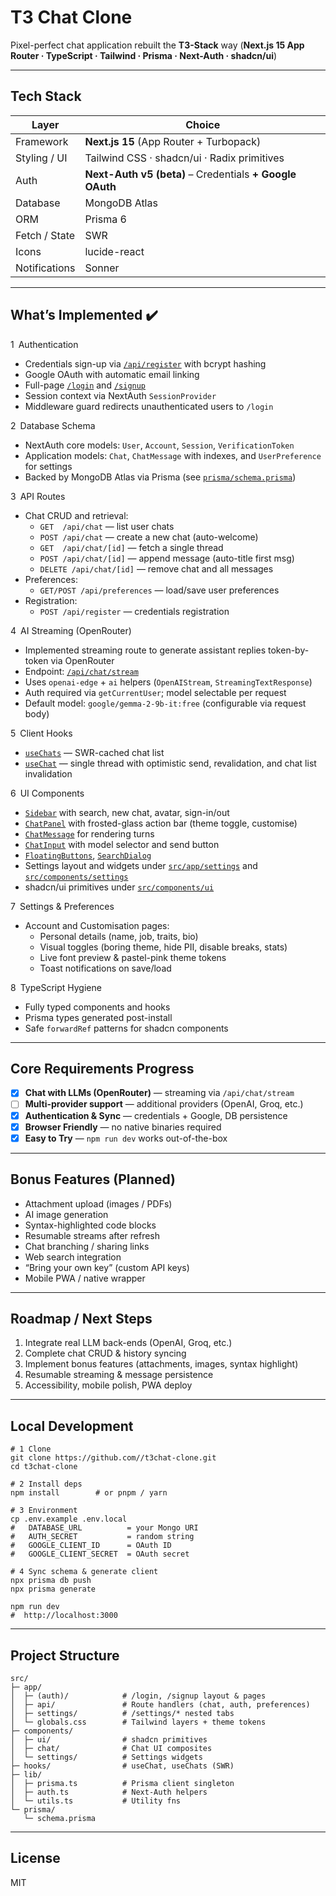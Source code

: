 # T3 Chat Clone

Pixel-perfect chat application rebuilt the **T3-Stack** way
(**Next.js 15 App Router · TypeScript · Tailwind · Prisma · Next-Auth · shadcn/ui**)

---

## Tech Stack

| Layer         | Choice                                                   |
|---------------|----------------------------------------------------------|
| Framework     | **Next.js 15** (App Router + Turbopack)                  |
| Styling / UI  | Tailwind CSS · shadcn/ui · Radix primitives              |
| Auth          | **Next-Auth v5 (beta)** – Credentials **+ Google OAuth** |
| Database      | MongoDB Atlas                                            |
| ORM           | Prisma 6                                                 |
| Fetch / State | SWR                                                      |
| Icons         | lucide-react                                             |
| Notifications | Sonner                                                   |

---

## What’s Implemented ✔️

1 Authentication
- Credentials sign-up via [`/api/register`](src/app/api/register/route.ts) with bcrypt hashing
- Google OAuth with automatic email linking
- Full-page [`/login`](src/app/(auth)/login/page.tsx) and [`/signup`](src/app/(auth)/signup/page.tsx)
- Session context via NextAuth `SessionProvider`
- Middleware guard redirects unauthenticated users to `/login`

2 Database Schema
- NextAuth core models: `User`, `Account`, `Session`, `VerificationToken`
- Application models: `Chat`, `ChatMessage` with indexes, and `UserPreference` for settings
- Backed by MongoDB Atlas via Prisma (see [`prisma/schema.prisma`](prisma/schema.prisma))

3 API Routes
- Chat CRUD and retrieval:
  - `GET  /api/chat` — list user chats
  - `POST /api/chat` — create a new chat (auto-welcome)
  - `GET  /api/chat/[id]` — fetch a single thread
  - `POST /api/chat/[id]` — append message (auto-title first msg)
  - `DELETE /api/chat/[id]` — remove chat and all messages
- Preferences:
  - `GET/POST /api/preferences` — load/save user preferences
- Registration:
  - `POST /api/register` — credentials registration

4 AI Streaming (OpenRouter)
- Implemented streaming route to generate assistant replies token-by-token via OpenRouter
- Endpoint: [`/api/chat/stream`](src/app/api/chat/stream/route.ts)
- Uses `openai-edge` + `ai` helpers (`OpenAIStream`, `StreamingTextResponse`)
- Auth required via `getCurrentUser`; model selectable per request
- Default model: `google/gemma-2-9b-it:free` (configurable via request body)

5 Client Hooks
- [`useChats`](src/hooks/useChats.ts) — SWR-cached chat list
- [`useChat`](src/hooks/useChat.ts) — single thread with optimistic send, revalidation, and chat list invalidation

6 UI Components
- [`Sidebar`](src/components/Sidebar.tsx) with search, new chat, avatar, sign-in/out
- [`ChatPanel`](src/components/ChatPanel.tsx) with frosted-glass action bar (theme toggle, customise)
- [`ChatMessage`](src/components/ChatMessage.tsx) for rendering turns
- [`ChatInput`](src/components/ChatInput.tsx) with model selector and send button
- [`FloatingButtons`](src/components/FloatingButtons.tsx), [`SearchDialog`](src/components/SearchDialog.tsx)
- Settings layout and widgets under [`src/app/settings`](src/app/settings/) and [`src/components/settings`](src/components/settings/)
- shadcn/ui primitives under [`src/components/ui`](src/components/ui)

7 Settings & Preferences
- Account and Customisation pages:
  - Personal details (name, job, traits, bio)
  - Visual toggles (boring theme, hide PII, disable breaks, stats)
  - Live font preview & pastel-pink theme tokens
  - Toast notifications on save/load

8 TypeScript Hygiene
- Fully typed components and hooks
- Prisma types generated post-install
- Safe `forwardRef` patterns for shadcn components

---

## Core Requirements Progress

- [x] **Chat with LLMs (OpenRouter)** — streaming via `/api/chat/stream`
- [ ] **Multi-provider support** — additional providers (OpenAI, Groq, etc.)
- [x] **Authentication & Sync** — credentials + Google, DB persistence
- [x] **Browser Friendly** — no native binaries required
- [x] **Easy to Try** — `npm run dev` works out-of-the-box

---

## Bonus Features (Planned)

- Attachment upload (images / PDFs)
- AI image generation
- Syntax-highlighted code blocks
- Resumable streams after refresh
- Chat branching / sharing links
- Web search integration
- “Bring your own key” (custom API keys)
- Mobile PWA / native wrapper

---

## Roadmap / Next Steps

1. Integrate real LLM back-ends (OpenAI, Groq, etc.)
2. Complete chat CRUD & history syncing
3. Implement bonus features (attachments, images, syntax highlight)
4. Resumable streaming & message persistence
5. Accessibility, mobile polish, PWA deploy

---

## Local Development

```
# 1 Clone
git clone https://github.com//t3chat-clone.git
cd t3chat-clone
```

```
# 2 Install deps
npm install        # or pnpm / yarn
```

```
# 3 Environment
cp .env.example .env.local
#   DATABASE_URL          = your Mongo URI
#   AUTH_SECRET           = random string
#   GOOGLE_CLIENT_ID      = OAuth ID
#   GOOGLE_CLIENT_SECRET  = OAuth secret
```

```
# 4 Sync schema & generate client
npx prisma db push
npx prisma generate
```

```# 5 Run dev server
npm run dev
#  http://localhost:3000
```

---

## Project Structure

```
src/
├─ app/
│  ├─ (auth)/            # /login, /signup layout & pages
│  ├─ api/               # Route handlers (chat, auth, preferences)
│  ├─ settings/          # /settings/* nested tabs
│  └─ globals.css        # Tailwind layers + theme tokens
├─ components/
│  ├─ ui/                # shadcn primitives
│  ├─ chat/              # Chat UI composites
│  └─ settings/          # Settings widgets
├─ hooks/                # useChat, useChats (SWR)
├─ lib/
│  ├─ prisma.ts          # Prisma client singleton
│  ├─ auth.ts            # Next-Auth helpers
│  └─ utils.ts           # Utility fns
└─ prisma/
   └─ schema.prisma
```

---

## License

MIT